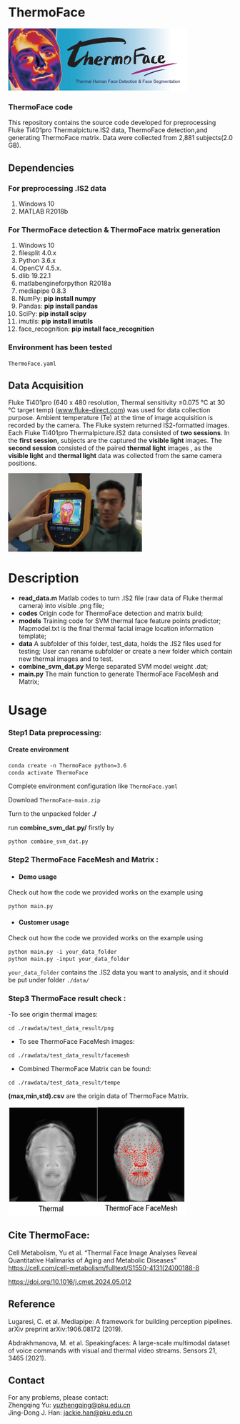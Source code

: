 # ThermoFace

<img src="images/logo.png" width="400" height="140" /><br/>

### ThermoFace code

This repository contains the source code developed for preprocessing Fluke Ti401pro Thermalpicture.IS2 data, ThermoFace detection,and generating ThermoFace matrix. 
Data were collected from 2,881 subjects(2.0 GB).

## Dependencies
### For preprocessing .IS2 data
1. Windows 10
2. MATLAB R2018b
### For ThermoFace detection & ThermoFace matrix generation
1. Windows 10
2. filesplit 4.0.x
3. Python 3.6.x
4. OpenCV 4.5.x. 
5. dlib 19.22.1
6. matlabengineforpython   R2018a
7. mediapipe    0.8.3
8. NumPy: **pip install numpy**
9. Pandas: **pip install pandas**
10. SciPy: **pip install scipy**
11. imutils: **pip install imutils** 
12. face_recognition: **pip install face_recognition**

### Environment has been tested
`ThermoFace.yaml`

## Data Acquisition
Fluke Ti401pro (640 x 480 resolution, Thermal sensitivity ≤0.075 °C at 30 °C target temp) (www.fluke-direct.com) was used for data collection purpose. Ambient temperature (Te) at the time of image acquisition is recorded by the camera. The Fluke system returned IS2-formatted images.
Each Fluke Ti401pro Thermalpicture.IS2 data consisted of **two sessions**. In the **first session**, subjects are the captured the **visible light** images. The **second session** consisted of the paired **thermal light** images , as the **visible light** and **thermal light** data was collected from the same camera positions.

<img src="images/Data Acquisition.jpg" width="300">

# Description
- **read_data.m**
Matlab codes to turn .IS2 file (raw data of Fluke thermal camera) into visible .png file;
- **codes**
Origin code for ThermoFace detection and matrix build;
- **models**
Training code for SVM thermal face feature points predictor;
Mapmodel.txt is the final thermal facial image location information template;
- **data**
A subfolder of this folder, test_data, holds the .IS2 files used for testing;
User can rename subfolder or create a new folder which contain new thermal images and to test.
- **combine_svm_dat.py**
Merge separated SVM model weight .dat;  
- **main.py**
The main function to generate ThermoFace FaceMesh and Matrix; 


# Usage

### **Step1** Data preprocessing:
#### Create environment
```
conda create -n ThermoFace python=3.6 
conda activate ThermoFace
```
Complete environment configuration like `ThermoFace.yaml`

Download `ThermoFace-main.zip`

Turn to the unpacked folder **./**

run **combine_svm_dat.py/** firstly by
```
python combine_svm_dat.py
```

### **Step2** ThermoFace FaceMesh and Matrix :
- #### Demo usage
Check out how the code we provided works on the example using
```
python main.py
```
- #### Customer usage
Check out how the code we provided works on the example using
```
python main.py -i your_data_folder
python main.py -input your_data_folder
```
`your_data_folder` contains the .IS2 data you want to analysis, and it should be put under folder `./data/`

### **Step3** ThermoFace result check :
-To see origin thermal images: 

```
cd ./rawdata/test_data_result/png
```
- To see ThermoFace FaceMesh images:
```
cd ./rawdata/test_data_result/facemesh
```
- Combined ThermoFace Matrix can be found:
```
cd ./rawdata/test_data_result/tempe
```
**(max,min,std).csv** are the origin data of ThermoFace Matrix.

<img src="images/thermoface_example.jpg" width="400">

## Cite ThermoFace:
Cell Metabolism, Yu et al. “Thermal Face Image Analyses Reveal Quantitative Hallmarks of Aging and Metabolic Diseases”  https://cell.com/cell-metabolism/fulltext/S1550-4131(24)00188-8

https://doi.org/10.1016/j.cmet.2024.05.012


## Reference
Lugaresi, C. et al. Mediapipe: A framework for building perception pipelines. arXiv preprint arXiv:1906.08172 (2019).

Abdrakhmanova, M. et al. Speakingfaces: A large-scale multimodal dataset of voice commands with visual and thermal video streams. Sensors 21, 3465 (2021).

## Contact  
For any problems, please contact:  
Zhengqing Yu: yuzhengqing@pku.edu.cn  
Jing-Dong J. Han: jackie.han@pku.edu.cn  
